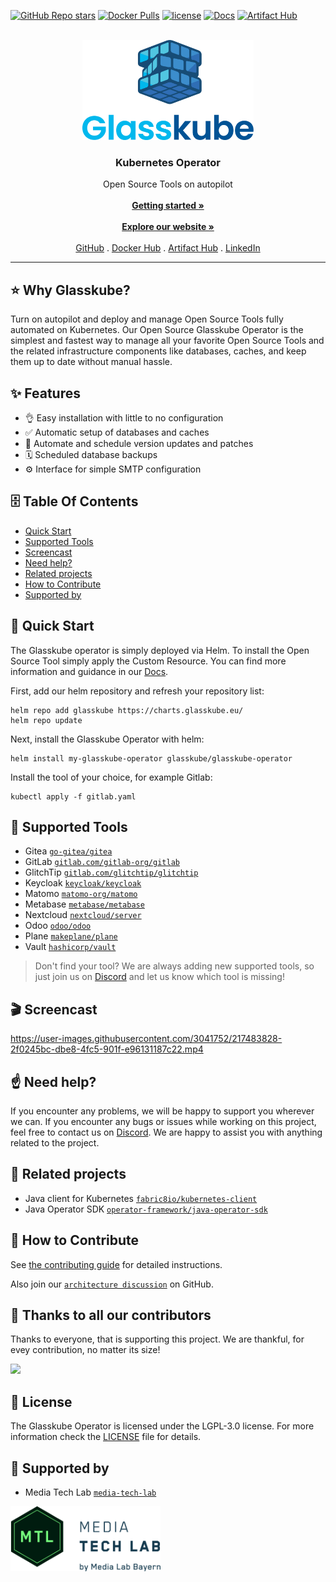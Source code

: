 [![GitHub Repo stars](https://img.shields.io/github/stars/glasskube/operator)](https://github.com/glasskube/operator)
[![Docker Pulls](https://img.shields.io/docker/pulls/glasskube/operator)](https://hub.docker.com/r/glasskube/operator)
[![license](https://img.shields.io/badge/license-LGPL_3.0-blue)](https://opensource.org/license/lgpl-3-0/)
[![Docs](https://img.shields.io/badge/docs-glasskube.eu%2Fdocs-blue)](https://glasskube.eu/docs/)
[![Artifact Hub](https://img.shields.io/endpoint?url=https://artifacthub.io/badge/repository/glasskube)](https://artifacthub.io/packages/helm/glasskube/glasskube-operator)


<br>
<div align="center">
  <a href="https://glasskube.eu/">
    <img src="https://raw.githubusercontent.com/glasskube/.github/main/images/glasskube-logo.png" alt="Glasskube Logo" height="160">
  </a>

<h3 align="center">Kubernetes Operator</h3>

  <p align="center">
    Open Source Tools on autopilot
    <br><br>
    <a href="https://glasskube.eu/docs/getting-started/install"><strong>Getting started »</strong></a>
    <br> <br>
    <a href="https://glasskube.eu/"><strong>Explore our website »</strong></a>
    <br>
    <br>
    <a href="https://github.com/glasskube" target="_blank">GitHub</a>
    .
    <a href="https://hub.docker.com/u/glasskube" target="_blank">Docker Hub</a>
    .
    <a href="https://artifacthub.io/packages/helm/glasskube/glasskube-operator" target="_blank">Artifact Hub</a>
    .
    <a href="https://www.linkedin.com/company/glasskube/" target="_blank">LinkedIn</a>
  </p>
</div>

<hr>

## ⭐️ Why Glasskube?

Turn on autopilot and deploy and manage Open Source Tools fully automated on Kubernetes. Our Open Source Glasskube Operator is the simplest and fastest way to manage all your favorite Open Source Tools and the related infrastructure components like databases, caches, and keep them up to date without manual hassle.

## ✨ Features

- 👌 Easy installation with little to no configuration
- ✅ Automatic setup of databases and caches
- 🔄 Automate and schedule version updates and patches
- 🗓️ Scheduled database backups
- ⚙️ Interface for simple SMTP configuration

## 🗄️ Table Of Contents
- [Quick Start](https://github.com/glasskube/operator#-quick-start)
- [Supported Tools](https://github.com/glasskube/operator#-supported-tools)
- [Screencast](https://github.com/glasskube/operator#-screencast)
- [Need help?](https://github.com/glasskube/operator#-need-help)
- [Related projects](https://github.com/glasskube/operator#-related-projects)
- [How to Contribute](https://github.com/glasskube/operator#-how-to-contribute) 
- [Supported by](https://github.com/glasskube/operator#-supported-by)



## 🚀 Quick Start
The Glasskube operator is simply deployed via Helm. To install the Open Source Tool simply apply the Custom Resource. You can find more information and guidance in our [Docs](https://glasskube.eu/docs/). 

First, add our helm repository and refresh your repository list: 

```console
helm repo add glasskube https://charts.glasskube.eu/
helm repo update
```

Next, install the Glasskube Operator with helm:

```
helm install my-glasskube-operator glasskube/glasskube-operator
```

Install the tool of your choice, for example Gitlab:

```
kubectl apply -f gitlab.yaml
```


## 🔨 Supported Tools 
- Gitea [`go-gitea/gitea`](https://github.com/go-gitea/gitea)
- GitLab [`gitlab.com/gitlab-org/gitlab`](https://gitlab.com/gitlab-org/gitlab)
- GlitchTip [`gitlab.com/glitchtip/glitchtip`](https://gitlab.com/glitchtip)
- Keycloak [`keycloak/keycloak`](https://github.com/keycloak/keycloak)
- Matomo [`matomo-org/matomo`](https://github.com/matomo-org/matomo)
- Metabase [`metabase/metabase`](https://github.com/metabase/metabase)
- Nextcloud [`nextcloud/server`](https://github.com/nextcloud/server)
- Odoo [`odoo/odoo`](https://github.com/odoo/odoo)
- Plane [`makeplane/plane`](https://github.com/makeplane/plane)
- Vault [`hashicorp/vault`](https://github.com/hashicorp/vault)

> Don't find your tool? We are always adding new supported tools, so just join us on [Discord](https://discord.gg/SxH6KUCGH7) and let us know which tool is missing!

## 🎬 Screencast

https://user-images.githubusercontent.com/3041752/217483828-2f0245bc-dbe8-4fc5-901f-e96131187c22.mp4

## ☝️ Need help?
If you encounter any problems, we will be happy to support you wherever we can. If you encounter any bugs or issues while working on this project, feel free to contact us on [Discord](https://discord.gg/SxH6KUCGH7). We are happy to assist you with anything related to the project.

## 📎 Related projects

- Java client for Kubernetes [`fabric8io/kubernetes-client`](https://github.com/fabric8io/kubernetes-client)
- Java Operator SDK [`operator-framework/java-operator-sdk`](https://github.com/operator-framework/java-operator-sdk)

## 🤝 How to Contribute

See [the contributing guide](CONTRIBUTING.md) for detailed instructions.

Also join our [`architecture discussion`](https://github.com/glasskube/operator/discussions/4) on GitHub.

## 🤩 Thanks to all our contributors 

Thanks to everyone, that is supporting this project. We are thankful, for evey contribution, no matter its size! 

<a href="https://github.com/glasskube/operator/graphs/contributors">
  <img src="https://contrib.rocks/image?repo=glasskube/operator" />
</a>

## 📘 License 

The Glasskube Operator is licensed under the LGPL-3.0 license. For more information check the [LICENSE](https://github.com/glasskube/operator/blob/main/LICENSE) file for details.

## 🙏 Supported by

- Media Tech Lab [`media-tech-lab`](https://github.com/media-tech-lab)

<a href="https://www.media-lab.de/en/programs/media-tech-lab">
    <img src="https://raw.githubusercontent.com/media-tech-lab/.github/main/assets/mtl-powered-by.png" width="240" title="Media Tech Lab powered by logo">
</a>
